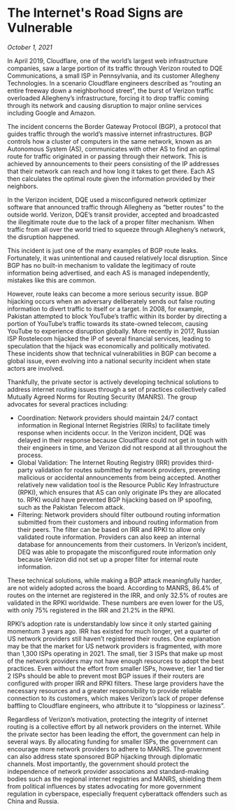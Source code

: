 # The Internet's Road Signs are Vulnerable

*October 1, 2021* 

In April 2019, Cloudflare, one of the world’s largest web infrastructure companies, saw a large portion of its traffic through Verizon routed to DQE Communications, a small ISP in Pennsylvania, and its customer Allegheny Technologies. In a scenario Cloudflare engineers described as “routing an entire freeway down a neighborhood street”, the burst of Verizon traffic overloaded Allegheny’s infrastructure, forcing it to drop traffic coming through its network and causing disruption to major online services including Google and Amazon. 

The incident concerns the Border Gateway Protocol (BGP), a protocol that guides traffic through the world’s massive internet infrastructures. BGP controls how a cluster of computers in the same network, known as an Autonomous System (AS), communicates with other AS to find an optimal route for traffic originated in or passing through their network. This is achieved by announcements to their peers consisting of the IP addresses that their network can reach and how long it takes to get there. Each AS then calculates the optimal route given the information provided by their neighbors. 

In the Verizon incident, DQE used a misconfigured network optimizer software that announced traffic through Allegheny as “better routes” to the outside world. Verizon, DQE’s transit provider, accepted and broadcasted the illegitimate route due to the lack of a proper filter mechanism. When traffic from all over the world tried to squeeze through Allegheny’s network, the disruption happened. 

This incident is just one of the many examples of BGP route leaks. Fortunately, it was unintentional and caused relatively local disruption. Since BGP has no built-in mechanism to validate the legitimacy of route information being advertised, and each AS is managed independently, mistakes like this are common. 

However, route leaks can become a more serious security issue. BGP hijacking occurs when an adversary deliberately sends out false routing information to divert traffic to itself or a target. In 2008, for example, Pakistan attempted to block YouTube’s traffic within its border by directing a portion of YouTube’s traffic towards its state-owned telecom, causing YouTube to experience disruption globally.  More recently in 2017, Russian ISP Rostelecom hijacked the IP of several financial services, leading to speculation that the hijack was economically and politically motivated.  These incidents show that technical vulnerabilities in BGP can become a global issue, even evolving into a national security incident when state actors are involved. 

Thankfully, the private sector is actively developing technical solutions to address internet routing issues through a set of practices collectively called Mutually Agreed Norms for Routing Security (MANRS). The group advocates for several practices including:

- Coordination: Network providers should maintain 24/7 contact information in Regional Internet Registries (RIRs) to facilitate timely response when incidents occur. In the Verizon incident, DQE was delayed in their response because Cloudflare could not get in touch with their engineers in time, and Verizon did not respond at all throughout the process. 
- Global Validation: The Internet Routing Registry (IRR) provides third-party validation for routes submitted by network providers, preventing malicious or accidental announcements from being accepted.  Another relatively new validation tool is the Resource Public Key Infrastructure (RPKI), which ensures that AS can only originate IPs they are allocated to.  RPKI would have prevented BGP hijacking based on IP spoofing, such as the Pakistan Telecom attack.
- Filtering: Network providers should filter outbound routing information submitted from their customers and inbound routing information from their peers. The filter can be based on IRR and RPKI to allow only validated route information. Providers can also keep an internal database for announcements from their customers.  In Verizon’s incident, DEQ was able to propagate the misconfigured route information only because Verizon did not set up a proper filter for internal route information.

These technical solutions, while making a BGP attack meaningfully harder, are not widely adopted across the board. According to MANRS, 86.4% of routes on the internet are registered in the IRR, and only 32.5% of routes are validated in the RPKI worldwide. These numbers are even lower for the US, with only 75% registered in the IRR and 21.2% in the RPKI.  

RPKI’s adoption rate is understandably low since it only started gaining momentum 3 years ago. IRR has existed for much longer, yet a quarter of US network providers still haven’t registered their routes. One explanation may be that the market for US network providers is fragmented, with more than 1,300 ISPs operating in 2021.  The small, tier 3 ISPs that make up most of the network providers may not have enough resources to adopt the best practices. Even without the effort from smaller ISPs, however, tier 1 and tier 2 ISPs should be able to prevent most BGP issues if their routers are configured with proper IRR and RPKI filters. These large providers have the necessary resources and a greater responsibility to provide reliable connection to its customers, which makes Verizon’s lack of proper defense baffling to Cloudflare engineers, who attribute it to “sloppiness or laziness”.

Regardless of Verizon’s motivation, protecting the integrity of internet routing is a collective effort by all network providers on the internet. While the private sector has been leading the effort, the government can help in several ways. By allocating funding for smaller ISPs, the government can encourage more network providers to adhere to MANRS. The government can also address state sponsored BGP hijacking through diplomatic channels. Most importantly, the government should protect the independence of network provider associations and standard-making bodies such as the regional internet registries and MANRS, shielding them from political influences by states advocating for more government regulation in cyberspace, especially frequent cyberattack offenders such as China and Russia. 